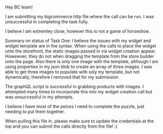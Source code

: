 Hey BC team! 

I am submitting my bigcommerce.http file where the call can be run. I was unsuccessful in completing the task fully. 

I believe I am extremley close, however this is not a game of horseshoe.

Summary on status of Task One:
 I believe the issues with my widget and widget template are in the syntax.
 When using the calls to place the widget onto the storefront, the static images passed in via widget creation appear. 
 Howewver, they do not when dragging the template from the store builder onto the page. 
 Also there is only one image with the template, although I am using properties in my json blob to create an array of three images. 
 I was able to get three images to populate with soly my template, but not dynamically, therefore I removed that for my submission. 
 
 The graphQL script is successful in grabbing products with images.
 I attempted many times to incorporate this into my widget creation call but was unsuccessful in my attempts. 
 
 I believe I have most of the peices I need to complete the puzzle, just needing to put them together. 
 
 When pulling this file in, please make sure to update the credentials at the top and you can submit the calls directly from the file!
 :)
